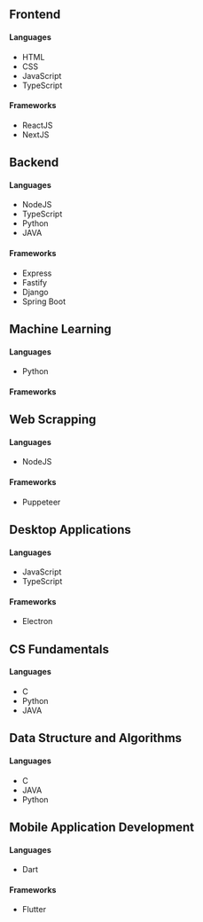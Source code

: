 ## Frontend
#### Languages
- HTML
- CSS
- JavaScript
- TypeScript
#### Frameworks
- ReactJS
- NextJS
## Backend
#### Languages
- NodeJS
- TypeScript
- Python
- JAVA
#### Frameworks
- Express
- Fastify
- Django
- Spring Boot

## Machine Learning
#### Languages
- Python
#### Frameworks

## Web Scrapping
#### Languages
- NodeJS
#### Frameworks
- Puppeteer
## Desktop Applications
#### Languages
- JavaScript
- TypeScript
#### Frameworks
- Electron
## CS Fundamentals
#### Languages
- C
- Python
- JAVA
## Data Structure and Algorithms
#### Languages
- C
- JAVA
- Python
## Mobile Application Development
#### Languages
- Dart
#### Frameworks
- Flutter
